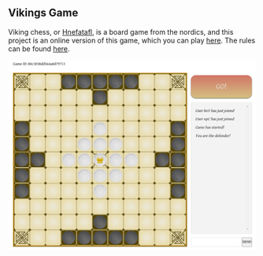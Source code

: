 ## Vikings Game

Viking chess, or [Hnefatafl](https://en.wikipedia.org/wiki/Tafl_games), is a board game from the nordics, and this project is an online version of this game, which you can play [here](https://68.183.61.94/). The rules can be found [here](https://68.183.61.94/).

![](game_print.png)